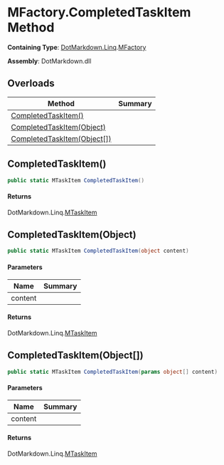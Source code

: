 # MFactory\.CompletedTaskItem Method

**Containing Type**: [DotMarkdown.Linq](../../README.md)\.[MFactory](../README.md)

**Assembly**: DotMarkdown\.dll

## Overloads

| Method | Summary |
| ------ | ------- |
| [CompletedTaskItem()](#DotMarkdown_Linq_MFactory_CompletedTaskItem) | |
| [CompletedTaskItem(Object)](#DotMarkdown_Linq_MFactory_CompletedTaskItem_System_Object_) | |
| [CompletedTaskItem(Object\[\])](#DotMarkdown_Linq_MFactory_CompletedTaskItem_System_Object___) | |

## CompletedTaskItem\(\)<a name="DotMarkdown_Linq_MFactory_CompletedTaskItem"></a>

```csharp
public static MTaskItem CompletedTaskItem()
```

#### Returns

DotMarkdown\.Linq\.[MTaskItem](../../MTaskItem/README.md)

## CompletedTaskItem\(Object\)<a name="DotMarkdown_Linq_MFactory_CompletedTaskItem_System_Object_"></a>

```csharp
public static MTaskItem CompletedTaskItem(object content)
```

#### Parameters

| Name | Summary |
| ---- | ------- |
| content | |

#### Returns

DotMarkdown\.Linq\.[MTaskItem](../../MTaskItem/README.md)

## CompletedTaskItem\(Object\[\]\)<a name="DotMarkdown_Linq_MFactory_CompletedTaskItem_System_Object___"></a>

```csharp
public static MTaskItem CompletedTaskItem(params object[] content)
```

#### Parameters

| Name | Summary |
| ---- | ------- |
| content | |

#### Returns

DotMarkdown\.Linq\.[MTaskItem](../../MTaskItem/README.md)

